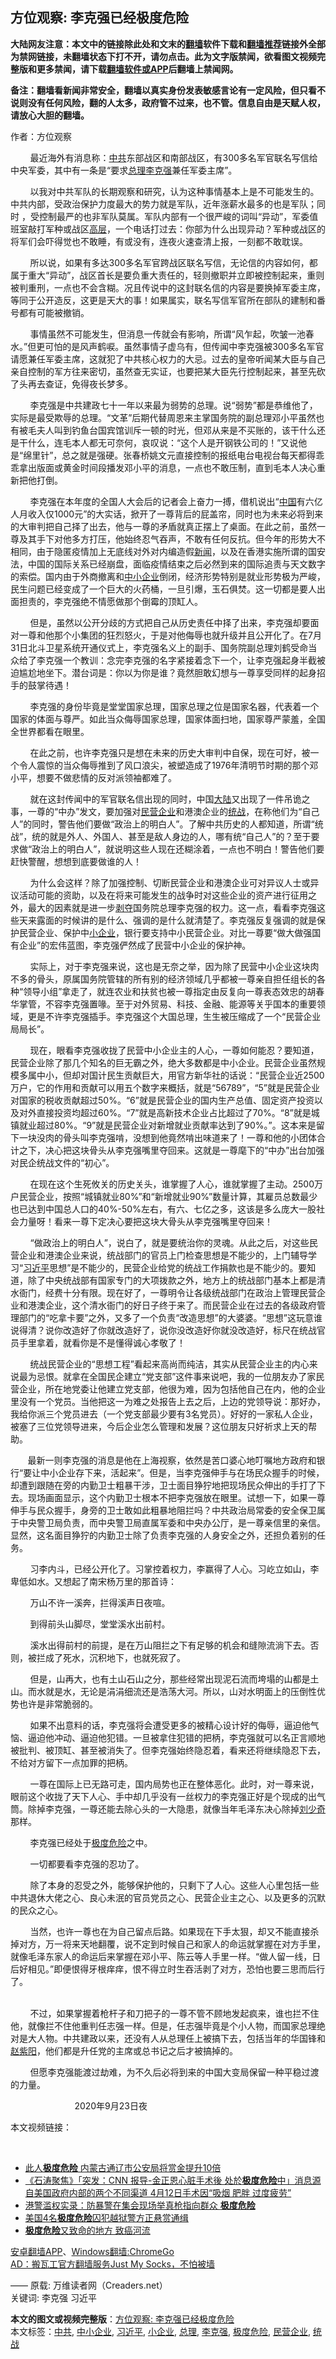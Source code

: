  <h2>方位观察: 李克强已经极度危险</h2> <p class="notice"><b>大陆网友注意：本文中的链接除此处和文末的<a href="https://github.com/bannedbook/fanqiang" >翻墙</a>软件下载和<a href="https://github.com/killgcd/justmysocks/blob/master/README.md">翻墙推荐</a>链接外全部为禁网链接，未翻墙状态下打不开，请勿点击。此为文字版禁闻，欲看图文视频完整版和更多禁闻，请下载<a href="https://github.com/bannedbook/fanqiang">翻墙软件或APP</a>后翻墙上禁闻网。</p><p>备注：翻墙看新闻非常安全，翻墙以真实身份发表敏感言论有一定风险，但只看不说则没有任何风险，翻的人太多，政府管不过来，也不管。信息自由是天赋人权，请放心大胆的翻墙。</b></p>  <div class="entry"> <p>作者：方位观察</p> <p></p> <p>&nbsp;&nbsp;&nbsp;&nbsp;&nbsp;&nbsp;&nbsp; 最近海外有消息称：<a href="https://www.bannedbook.org/bnews/tag/%e4%b8%ad%e5%85%b1/" class="st_tag internal_tag" rel="tag" title="标签 中共 下的日志">中共</a>东部战区和南部战区，有300多名军官联名写信给中央军委，其中有一条是&#8220;要求<a href="https://www.bannedbook.org/bnews/tag/%e6%80%bb%e7%90%86/" class="st_tag internal_tag" rel="tag" title="标签 总理 下的日志">总理</a><a href="https://www.bannedbook.org/bnews/tag/%e6%9d%8e%e5%85%8b%e5%bc%ba/" class="st_tag internal_tag" rel="tag" title="标签 李克强 下的日志">李克强</a>兼任军委主席&#8221;。</p> <p>&nbsp;&nbsp;&nbsp;&nbsp;&nbsp;&nbsp;&nbsp; 以我对中共军队的长期观察和研究，认为这种事情基本上是不可能发生的。中共内部，受政治保护力度最大的势力就是军队，近年涨薪水最多的也是军队；同时 ，受控制最严的也非军队莫属。军队内部有一个很严峻的词叫&#8220;异动&#8221;，军委值班室敲打军种或战区<span class='wp_keywordlink_affiliate'><a href="https://www.bannedbook.org/bnews/ccpdope/" title="中共高层内幕" target="_blank">高层</a></span>，一个电话打过去：你部为什么出现异动？军种或战区的将军们会吓得觉也不敢睡，有或没有，连夜火速查清上报，一刻都不敢耽误。</p> <p>&nbsp;&nbsp;&nbsp;&nbsp;&nbsp;&nbsp;&nbsp; 所以说，如果有多达300多名军官跨战区联名写信，无论信的内容如何，都属于重大&#8220;异动&#8221;，战区首长是要负重大责任的，轻则撤职并立即被控制起来，重则被判重刑，一点也不会含糊。况且传说中的这封联名信的内容是要换掉军委主席，等同于公开造反，这更是天大的事！如果属实，联名写信军官所在部队的建制和番号都有可能被撤销。</p> <p>&nbsp;&nbsp;&nbsp;&nbsp;&nbsp;&nbsp;&nbsp; 事情虽然不可能发生，但消息一传就会有影响，所谓&#8220;风乍起，吹皱一池春水。&#8221;但更可怕的是风声鹤唳。虽然事情子虚乌有，但传闻中李克强被300多名军官请愿兼任军委主席，这就犯了中共核心权力的大忌。过去的皇帝听闻某大臣与自己亲自控制的军方往来密切，虽然查无实证，也要把某大臣先行控制起来，甚至先砍了头再去查证，免得夜长梦多。</p> <p>&nbsp;&nbsp;&nbsp;&nbsp;&nbsp;&nbsp;&nbsp; 李克强是中共建政七十一年以来最为弱势的总理。说&#8220;弱势&#8221;都是恭维他了，实际是最受欺辱的总理。&#8220;文革&#8221;后期代替周恩来主掌国务院的副总理邓小平虽然也有被毛夫人叫到钓鱼台国宾馆训斥一顿的时光，但邓从来是不买账的，该干什么还是干什么，连毛本人都无可奈何，哀叹说：&#8220;这个人是开钢铁公司的！&#8221;又说他是&#8220;绵里针&#8221;，总之就是强硬。张春桥姚文元直接控制的报纸电台电视台每天都得乖乖拿出版面或黄金时间段播发邓小平的消息，一点也不敢压制，直到毛本人决心重新把他打倒。</p> <p>&nbsp;&nbsp;&nbsp;&nbsp;&nbsp;&nbsp;&nbsp; 李克强在本年度的全国人大会后的记者会上奋力一搏，借机说出&#8220;<span class='wp_keywordlink_affiliate'><a href="https://www.bannedbook.org/" title="中国" target="_blank">中国</a></span>有六亿人月收入仅1000元&#8221;的大实话，掀开了一尊背后的屁盖帘，同时也为未来必将到来的大审判把自己择了出去，他与一尊的矛盾就真正摆上了桌面。在此之前，虽然一尊及其手下对他多方打压，他始终忍气吞声，不敢有任何反抗。但今年的形势大不相同，由于隐匿疫情加上无底线对外对内编造假<span class='wp_keywordlink_affiliate'><a href="https://www.bannedbook.org/" title="新闻">新闻</a></span>，以及在香港实施所谓的国安法，中国的国际关系已经崩盘，面临疫情结束之后必然到来的国际追责与天文数字的索偿。国内由于外商撤离和<a href="https://www.bannedbook.org/bnews/tag/%E4%B8%AD%E5%B0%8F%E4%BC%81%E4%B8%9A/" class="st_tag internal_tag" rel="tag" title="标签 中小企业 下的日志">中小企业</a>倒闭，经济形势特别是就业形势极为严峻，民生问题已经变成了一个巨大的火药桶，一旦引爆，玉石俱焚。这一切都是要人出面担责的，李克强绝不情愿做那个倒霉的顶缸人。</p> <p>&nbsp;&nbsp;&nbsp;&nbsp;&nbsp;&nbsp;&nbsp; 但是，虽然以公开分歧的方式把自己从历史责任中择了出来，李克强却要面对一尊和他那个小集团的狂烈怒火，于是对他侮辱也就升级并且公开化了。在7月31日北斗卫星系统开通仪式上，李克强名义上的副手、国务院副总理刘鹤受命当众给了李克强一个教训：念完李克强的名字紧接着念下一个，让李克强起身半截被迫尴尬地坐下。潜台词是：你以为你是谁？竟然胆敢幻想与一尊享受同样的起身招手的鼓掌待遇！</p>  <p>&nbsp;&nbsp;&nbsp;&nbsp;&nbsp;&nbsp;&nbsp; 李克强的身份毕竟是堂堂国家总理，国家总理之位是国家名器，代表着一个国家的体面与尊严。如此当众侮辱国家总理，国家体面扫地，国家尊严蒙羞，全国全世界都看在眼里。</p> <p>&nbsp;&nbsp;&nbsp;&nbsp;&nbsp;&nbsp;&nbsp; 在此之前，也许李克强只是想在未来的历史大审判中自保，现在可好，被一个令人震惊的当众侮辱推到了风口浪尖，被塑造成了1976年清明节时期的那个邓小平，想要不做悲情的反对派领袖都难了。</p> <p>&nbsp;&nbsp;&nbsp;&nbsp;&nbsp;&nbsp;&nbsp; 就在这封传闻中的军官联名信出现的同时，中国<span class='wp_keywordlink_affiliate'><a href="https://www.bannedbook.org/" title="大陆" target="_blank">大陆</a></span>又出现了一件吊诡之事，一尊的&#8220;中办&#8221;发文，要加强对<a href="https://www.bannedbook.org/bnews/tag/%E6%B0%91%E8%90%A5%E4%BC%81%E4%B8%9A/" class="st_tag internal_tag" rel="tag" title="标签 民营企业 下的日志">民营企业</a>和港澳企业的<a href="https://www.bannedbook.org/bnews/tag/%e7%bb%9f%e6%88%98/" class="st_tag internal_tag" rel="tag" title="标签 统战 下的日志">统战</a>，在称他们为&#8220;自己人&#8221;的同时，警告他们要做&#8220;政治上的明白人&#8221;。了解中共历史的人都知道，所谓&#8220;统战&#8221;，统的就是外人、外国人、甚至是敌人身边的人，哪有统&#8220;自己人&#8221;的？至于要求做&#8220;政治上的明白人&#8221;，就说明这些人现在还糊涂着，一点也不明白！警告他们要赶快警醒，想想到底要做谁的人！</p> <p>&nbsp;&nbsp;&nbsp;&nbsp;&nbsp;&nbsp;&nbsp; 为什么会这样？除了加强控制、切断民营企业和港澳企业可对异议人士或异议活动可能的资助，以及在将来可能发生的战争时对这些企业的资产进行征用之外，最大的因素就是进一步<span class='wp_keywordlink'><a href="https://www.bannedbook.org/forum2/topic21.html" title="《剥夺》 黄建民 著" target="_blank">剥夺</a></span>国务院总理李克强的权力。这一点，看看李克强这些天来露面的时候讲的是什么、强调的是什么就清楚了。李克强反复强调的就是保护民营企业、保护中<a href="https://www.bannedbook.org/bnews/tag/%E5%B0%8F%E4%BC%81%E4%B8%9A/" class="st_tag internal_tag" rel="tag" title="标签 小企业 下的日志">小企业</a>，银行要支持中小民营企业。对比一尊要&#8220;做大做强国有企业&#8221;的宏伟蓝图，李克强俨然成了民营中小企业的保护神。</p> <p>&nbsp;&nbsp;&nbsp;&nbsp;&nbsp;&nbsp;&nbsp; 实际上，对于李克强来说，这也是无奈之举，因为除了民营中小企业这块肉不多的骨头，原属国务院管辖的所有别的经济领域几乎都被一尊亲自担任组长的各种&#8220;领导小组&#8221;拿走了，就连农业和扶贫也被一尊指定由反复向一尊表态效忠的胡春华掌管，不容李克强置喙。至于对外贸易、科技、金融、能源等关乎国本的重要领域，更是不许李克强插手。李克强这个大国总理，生生被压缩成了一个&#8220;民营企业局局长&#8221;。</p> <p>&nbsp;&nbsp;&nbsp;&nbsp;&nbsp;&nbsp;&nbsp; 现在，眼看李克强收拢了民营中小企业主的人心，一尊如何能忍？要知道，民营企业除了那几个知名的巨无霸之外，绝大多数都是中小企业。民营企业虽然规模多属中小，但却对国计民生贡献巨大，用官方新华社的话说：&#8220;民营企业近2500万户，它的作用和贡献可以用五个数字来概括，就是&#8220;56789&#8221;，&#8220;5&#8221;就是民营企业对国家的税收贡献超过50%。&#8220;6&#8221;就是民营企业的国内生产总值、固定资产投资以及对外直接投资均超过60%。&#8220;7&#8221;就是高新技术企业占比超过了70%。&#8220;8&#8221;就是城镇就业超过80%。&#8220;9&#8221;就是民营企业对新增就业贡献率达到了90%。&#8221;。这本来是留下一块没肉的骨头叫李克强啃，没想到他竟然啃出味道来了！一尊和他的小团体合计之下，决心把这块骨头从李克强嘴里夺回来。这就是一尊麾下的&#8220;中办&#8221;出台加强对民企统战文件的&#8220;初心&#8221;。</p> <p>&nbsp;&nbsp;&nbsp;&nbsp;&nbsp;&nbsp;&nbsp; 在现在这个生死攸关的历史关头，谁掌握了人心，谁就掌握了主动。2500万户民营企业，按照&#8220;城镇就业80%&#8221;和&#8220;新增就业90%&#8221;数量计算，其雇员总数最少也已达到中国总人口的40%-50%左右，有六、七亿之多，这该是多么庞大一股社会力量呀！看来一尊下定决心要把这块大骨头从李克强嘴里夺回来！</p> <p>&nbsp;&nbsp;&nbsp;&nbsp;&nbsp;&nbsp;&nbsp; &#8220;做政治上的明白人&#8221;，说白了，就是要统治你的灵魂。从此之后，对这些民营企业和港澳企业来说，统战部门的官员上门检查思想是不能少的，上门辅导学习&#8220;<a href="https://www.bannedbook.org/bnews/tag/%e4%b9%a0%e8%bf%91%e5%b9%b3/" class="st_tag internal_tag" rel="tag" title="标签 习近平 下的日志">习近平</a>思想&#8221;是不能少的，民营企业给党的统战工作捐款也是不能少的。要知道，除了中央统战部有国家专门的大项拨款之外，地方上的统战部门基本上都是清水衙门，经费十分有限。现在好了，一尊明令让各级统战部门在政治上管理民营企业和港澳企业，这个清水衙门的好日子终于来了。而民营企业在过去的各级政府管理部门的&#8220;吃拿卡要&#8221;之外，又多了一个负责&#8220;改造思想&#8221;的大婆婆。&#8220;思想&#8221;这玩意谁说得清？说你改造好了你就改造好了，说你没改造好你就没改造好，标尺在统战官员手里拿着，就看你是不是懂得诚心孝敬了！</p> <p>&nbsp;&nbsp;&nbsp;&nbsp;&nbsp;&nbsp;&nbsp; 统战民营企业的&#8220;思想工程&#8221;看起来高尚而纯洁，其实从民营企业主的内心来说最为忌恨。就拿在全国民企建立&#8220;党支部&#8221;这件事来说吧，我的一位朋友办了家民营企业，所在地党委让他建立党支部，他很为难，因为包括他自己在内，他的企业里没有一个党员。当他把这一为难之处报告上去之后，上边的党领导说：那好办，我给你派三个党员进去（一个党支部最少要有3名党员）。好好的一家私人企业，被塞了三位党领导进来，今后企业怎么管理和发展？这位朋友只好祈求上天的帮助。</p>  <p>&nbsp;&nbsp;&nbsp;&nbsp;&nbsp;&nbsp; 最新一则李克强的消息是他在上海视察，依然是苦口婆心地叮嘱地方政府和银行&#8220;要让中小企业存下来，活起来&#8221;。但是，当李克强伸手与在场民众握手的时候，却遭到跟随在旁的内勤卫士粗暴干涉，卫士面目狰狞地把现场民众伸出的手打了下去。现场画面显示，这个内勤卫士根本不把李克强放在眼里。试想一下，如果一尊伸手与民众握手，身旁的卫士敢如此粗暴地阻拦吗？中共政治局常委的安全保卫属于中央警卫局负责，而中央警卫局直属军委和中央办公厅，是一尊亲信里的亲信。显然，这名面目狰狞的内勤卫士除了负责李克强的人身安全之外，还担负着别的任务。</p> <p>&nbsp;&nbsp;&nbsp;&nbsp;&nbsp;&nbsp;&nbsp; 习李内斗，已经公开化了。习掌控着权力，李赢得了人心。习屹立如山，李卑低如水。又想起了南宋杨万里的那首诗：</p> <p>&nbsp;&nbsp;&nbsp;&nbsp;&nbsp;&nbsp;&nbsp; 万山不许一溪奔，拦得溪声日夜喧。</p> <p>&nbsp;&nbsp;&nbsp;&nbsp;&nbsp;&nbsp;&nbsp; 到得前头山脚尽，堂堂溪水出前村。</p> <p>&nbsp;&nbsp;&nbsp;&nbsp;&nbsp;&nbsp;&nbsp; 溪水出得前村的前提，是在万山阻拦之下有足够的机会和缝隙流淌下去。否则，被拦成了死水，沉积地下，也就死寂了。</p> <p>&nbsp;&nbsp;&nbsp;&nbsp;&nbsp;&nbsp;&nbsp; 但是，山再大，也有土山石山之分，那些经常出现泥石流而垮塌的山都是土山。而水就是水，无论是涓涓细流还是浩荡大河。所以，山对水明面上的压倒性优势也许是非常脆弱的。</p> <p>&nbsp;&nbsp;&nbsp;&nbsp;&nbsp;&nbsp;&nbsp; 如果不出意料的话，李克强将会遭受更多的被精心设计好的侮辱，逼迫他气恼、逼迫他冲动、逼迫他犯错。一旦被拿住犯错的把柄，李克强就可以名正言顺地被批判、被顶缸、甚至被消失了。但李克强始终隐忍着，看来还将继续隐忍下去，不给对方留下一点加罪的把柄。</p> <p>&nbsp;&nbsp;&nbsp;&nbsp;&nbsp;&nbsp;&nbsp; 一尊在国际上已无路可走，国内局势也正在整体恶化。此时，对一尊来说，眼前这个收拢了天下人心、手中却几乎没有一丝权力的李克强正好是个现成的出气筒。除掉李克强，一尊还能去除心头的一大隐患，就像当年毛泽东决心除掉<span class='wp_keywordlink'><a href="https://www.bannedbook.org/forum2/topic1158.html" title="《刘少奇传》" target="_blank">刘少奇</a></span>那样。</p> <p>&nbsp;&nbsp;&nbsp;&nbsp;&nbsp;&nbsp;&nbsp; 李克强已经处于<a href="https://www.bannedbook.org/bnews/tag/%E6%9E%81%E5%BA%A6%E5%8D%B1%E9%99%A9/" class="st_tag internal_tag" rel="tag" title="标签 极度危险 下的日志">极度危险</a>之中。</p>  <p>&nbsp;&nbsp;&nbsp;&nbsp;&nbsp;&nbsp;&nbsp; 一切都要看李克强的忍功了。</p> <p>&nbsp;&nbsp;&nbsp;&nbsp;&nbsp;&nbsp;&nbsp; 除了本身的忍受之外，能够保护他的，只剩下了人心。这些人心里包括一些中共退休大佬之心、良心未泯的官员党员之心、民营企业主之心、以及更多的沉默的民众之心。</p> <p>&nbsp;&nbsp;&nbsp;&nbsp;&nbsp;&nbsp;&nbsp; 当然，也许一尊也在为自己留点后路。如果现在下手太狠，却又不能直接杀掉对方，万一将来天地翻覆，说不定到时候自己和家人的命运就掌握在对方手里，就像毛泽东家人的命运后来掌握在邓小平、陈云等人手里一样。&#8220;做人留一线，日后好相见。&#8221;即便恨得牙根痒痒，恨不得立时生吞活剥了对方，恐怕也要三思而后行了。&nbsp; &nbsp; &nbsp; &nbsp; &nbsp; &nbsp; &nbsp; &nbsp; &nbsp; &nbsp; &nbsp; &nbsp; &nbsp; &nbsp; &nbsp; &nbsp; &nbsp; &nbsp; &nbsp; &nbsp; &nbsp; &nbsp; &nbsp; &nbsp; &nbsp; &nbsp; &nbsp; &nbsp; &nbsp; &nbsp; &nbsp; &nbsp; &nbsp; &nbsp; &nbsp; &nbsp; &nbsp; &nbsp; &nbsp; &nbsp; &nbsp; &nbsp; &nbsp; &nbsp; &nbsp; &nbsp; &nbsp; &nbsp; &nbsp; &nbsp; &nbsp; &nbsp; &nbsp; &nbsp; &nbsp; &nbsp; &nbsp; &nbsp; &nbsp; &nbsp; &nbsp; &nbsp; &nbsp; &nbsp; &nbsp; &nbsp; &nbsp; &nbsp; &nbsp; &nbsp; &nbsp; &nbsp; &nbsp; &nbsp; &nbsp; &nbsp; &nbsp; &nbsp; &nbsp; &nbsp; &nbsp; &nbsp; &nbsp; &nbsp;</p> <p>&nbsp;&nbsp;&nbsp;&nbsp;&nbsp;&nbsp;&nbsp; 不过，如果掌握着枪杆子和刀把子的一尊不管不顾地发起疯来，谁也拦不住他，就像拦不住他重判任志强一样。但是，任志强毕竟是个小人物，而国家总理绝对是大人物。中共建政以来，还没有人从总理任上被搞下去，包括当年的华国锋和<span class='wp_keywordlink'><a href="https://www.bannedbook.org/forum2/topic93.html" title="《改革历程-赵紫阳回忆录》" target="_blank">赵紫阳</a></span>，他们都是升任党的主席或总书记之后才被搞掉的。</p> <p>&nbsp;&nbsp;&nbsp;&nbsp;&nbsp;&nbsp;&nbsp; 但愿李克强能渡过劫难，为不久后必将到来的中国大变局保留一种平稳过渡的力量。</p> <p>&nbsp;&nbsp;&nbsp;&nbsp;&nbsp;&nbsp;&nbsp;&nbsp;&nbsp;&nbsp;&nbsp;&nbsp;&nbsp;&nbsp;&nbsp;&nbsp;&nbsp;&nbsp;&nbsp;&nbsp;&nbsp;&nbsp;&nbsp;&nbsp;&nbsp; 2020年9月23日夜</p> <p>本文视频链接：</p> <p></p> <p>&nbsp;</p>  <ul class='op-related-articles' title='相关阅读'> <li><a href='https://www.bannedbook.org/bnews/baitai/20200924/1402126.html' target='_blank'>此人<b>极度危险</b> 内蒙古通辽市公安局将赏金提升10倍</a></li> <li><a href='https://www.bannedbook.org/bnews/bannedvideo/20200421/1316571.html' target='_blank'>《石涛聚焦》「突发：CNN 报导-金正恩心脏手术後 处於<b>极度危险</b>中」消息源自美国政府内部的两个不同渠道 4月12日手术因“吸烟 肥胖 过度疲劳” </a></li> <li><a href='https://www.bannedbook.org/bnews/cnnews/hknews/20191222/1245801.html' target='_blank'>港警滥权实录：防暴警在集会现场举真枪指向群众 <b>极度危险</b></a></li> <li><a href='https://www.bannedbook.org/bnews/baitai/20191001/1200271.html' target='_blank'>美国4名<b>极度危险</b>囚犯越狱警方正悬赏通缉</a></li> <li><a href='https://www.bannedbook.org/bnews/funmedia/20190926/1197742.html' target='_blank'><b>极度危险</b>又致命的地方 致癌河流</a></li> </ul> <p class="texttj"> <a href="https://github.com/bannedbook/fanqiang/wiki/%E7%A6%81%E9%97%BB%E7%BD%91%E5%AE%89%E5%8D%93%E7%BF%BB%E5%A2%99%E6%96%B0%E9%97%BBAPP" target="_blank">安卓翻墙APP</a>、<a href="https://github.com/bannedbook/fanqiang/wiki/Chrome%E4%B8%80%E9%94%AE%E7%BF%BB%E5%A2%99%E5%8C%85" target="_blank">Windows翻墙:ChromeGo</a><br/> <a href="https://github.com/killgcd/justmysocks/blob/master/README.md" target="_blank">AD：搬瓦工官方翻墙服务Just My Socks，不怕被墙</a> </p><p>                                —— 原载: 万维读者网（Creaders.net）<br />                                 关键词: 李克强   习近平</p><a name='sharetosocial'></a>       <div><b>本文的图文或视频完整版</b>：<a href='https://www.bannedbook.org/bnews/baitai/20200926/1403304.html'>方位观察: 李克强已经极度危险</a></div>  </div><!--END ENTRY--> <div class="postfooter"> <div>本文标签：<a href="https://www.bannedbook.org/bnews/tag/%e4%b8%ad%e5%85%b1/" rel="tag">中共</a>, <a href="https://www.bannedbook.org/bnews/tag/%E4%B8%AD%E5%B0%8F%E4%BC%81%E4%B8%9A/" rel="tag">中小企业</a>, <a href="https://www.bannedbook.org/bnews/tag/%e4%b9%a0%e8%bf%91%e5%b9%b3/" rel="tag">习近平</a>, <a href="https://www.bannedbook.org/bnews/tag/%E5%B0%8F%E4%BC%81%E4%B8%9A/" rel="tag">小企业</a>, <a href="https://www.bannedbook.org/bnews/tag/%e6%80%bb%e7%90%86/" rel="tag">总理</a>, <a href="https://www.bannedbook.org/bnews/tag/%e6%9d%8e%e5%85%8b%e5%bc%ba/" rel="tag">李克强</a>, <a href="https://www.bannedbook.org/bnews/tag/%E6%9E%81%E5%BA%A6%E5%8D%B1%E9%99%A9/" rel="tag">极度危险</a>, <a href="https://www.bannedbook.org/bnews/tag/%E6%B0%91%E8%90%A5%E4%BC%81%E4%B8%9A/" rel="tag">民营企业</a>, <a href="https://www.bannedbook.org/bnews/tag/%e7%bb%9f%e6%88%98/" rel="tag">统战</a></div>  </div><!--END POSTFOOTER--> 